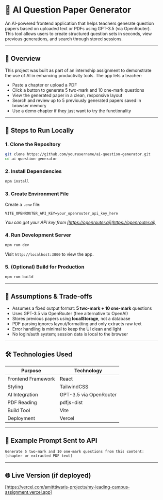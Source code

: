 # 📘 AI Question Paper Generator

An AI-powered frontend application that helps teachers generate question papers based on uploaded text or PDFs using GPT-3.5 (via OpenRouter). This tool allows users to create structured question sets in seconds, view previous generations, and search through stored sessions.

---

## 🧠 Overview

This project was built as part of an internship assignment to demonstrate the use of AI in enhancing productivity tools. The app lets a teacher:

- Paste a chapter or upload a PDF
- Click a button to generate 5 two-mark and 10 one-mark questions
- View the generated paper in a clean, responsive layout
- Search and review up to 5 previously generated papers saved in browser memory
- Use a demo chapter if they just want to try the functionality

---

## 🚀 Steps to Run Locally

### 1. Clone the Repository
```bash
git clone https://github.com/yourusername/ai-question-generator.git
cd ai-question-generator
```

### 2. Install Dependencies
```bash
npm install
```

### 3. Create Environment File
Create a `.env` file:
```env
VITE_OPENROUTER_API_KEY=your_openrouter_api_key_here
```
*You can get your API key from [https://openrouter.ai](https://openrouter.ai)*

### 4. Run Development Server
```bash
npm run dev
```
Visit `http://localhost:3000` to view the app.

### 5. (Optional) Build for Production
```bash
npm run build
```

---

## 📌 Assumptions & Trade-offs

- Assumes a fixed output format: **5 two-mark + 10 one-mark** questions
- Uses GPT-3.5 via OpenRouter (free alternative to OpenAI)
- Stores previous papers using **localStorage**, not a database
- PDF parsing ignores layout/formatting and only extracts raw text
- Error handling is minimal to keep the UI clean and light
- No login/auth system; session data is local to the browser

---

## 🛠️ Technologies Used

| Purpose                     | Technology             |
|-----------------------------|-------------------------|
| Frontend Framework         | React                   |
| Styling                    | TailwindCSS             |
| AI Integration             | GPT-3.5 via OpenRouter  |
| PDF Reading                | pdfjs-dist              |
| Build Tool                 | Vite                    |
| Deployment                 | Vercel                  |

---

## 🧾 Example Prompt Sent to API
```
Generate 5 two-mark and 10 one-mark questions from this content:
[chapter or extracted PDF text]
```

---

## 🌐 Live Version (if deployed)
[https://vercel.com/amitttiwaris-projects/my-leading-campus-assignment.vercel.app]
